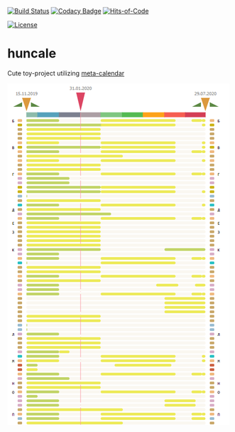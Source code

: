 [![Build Status](https://travis-ci.com/eparovyshnaya/huncale.svg?branch=master)](https://travis-ci.com/eparovyshnaya/huncale)
[![Codacy Badge](https://api.codacy.com/project/badge/Grade/e5f866ca0c7f4718824388c174592c0a)](https://www.codacy.com/manual/elena.parovyshnaya/huncale?utm_source=github.com&amp;utm_medium=referral&amp;utm_content=eparovyshnaya/huncale&amp;utm_campaign=Badge_Grade)
[![Hits-of-Code](https://hitsofcode.com/github/eparovyshnaya/huncale)](https://hitsofcode.com/view/github/eparovyshnaya/huncale)

[![License](https://img.shields.io/badge/License-MIT-green.svg)](https://github.com/eparovyshnaya/huncale/blob/master/LICENSE)


# huncale
Cute toy-project utilizing [meta-calendar](https://github.com/eparovyshnaya/meta-calendar)


![](/screens/huncale-shot.png "Hunting Calendar")
